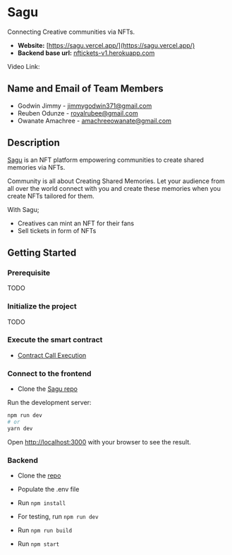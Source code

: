 # Sagu

Connecting Creative communities via NFTs.

- **Website:** [https://sagu.vercel.app/](https://sagu.vercel.app/)
- **Backend base url:** [nftickets-v1.herokuapp.com](nftickets-v1.herokuapp.com)

Video Link: 

## Name and Email of Team Members

- Godwin Jimmy - jimmygodwin371@gmail.com
- Reuben Odunze - royalrubee@gmail.com
- Owanate Amachree - amachreeowanate@gmail.com

## Description

[Sagu](https://sagu.vercel.app/) is an NFT platform empowering communities to create shared memories via NFTs.

Community is all about Creating Shared Memories. Let your audience from all over the world connect with you and create these memories when you create NFTs tailored for them.

With Sagu;
- Creatives can mint an NFT for their fans
- Sell tickets in form of NFTs

## Getting Started

### Prerequisite

TODO

### Initialize the project
TODO

### Execute the smart contract

- [Contract Call Execution](https://explorer.execution.l16.lukso.network/address/0xB79F66d3AFe2cFAF6B4E104939475859ce447c0e/transactions#address-tabs)

### Connect to the frontend

- Clone the [Sagu repo](https://github.com/noblejos/sagu)

Run the development server:

```bash
npm run dev
# or
yarn dev
```

Open [http://localhost:3000](http://localhost:3000) with your browser to see the result.

### Backend

- Clone the [repo](https://github.com/Next-Gen-Dev-Labs/SaguBE)

- Populate the .env file

- Run `npm install`
- For testing, run `npm run dev`
- Run `npm run build`
- Run `npm start`
